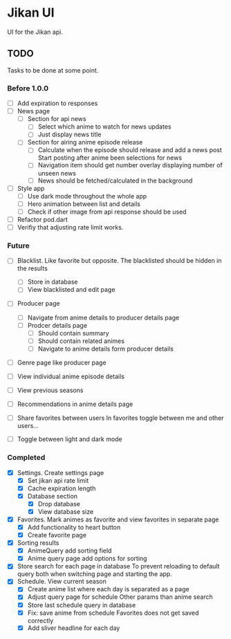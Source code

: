 # Jikan UI
UI for the Jikan api.

## TODO
Tasks to be done at some point.

### Before 1.0.0
- [ ] Add expiration to responses
- [ ] News page
	- [ ] Section for api news
		- [ ] Select which anime to watch for news updates
		- [ ] Just display news title
	- [ ] Section for airing anime episode release
		- [ ] Calculate when the episode should release and add a news post
			Start posting after anime been selections for news
		- [ ] Navigation item should get number overlay displaying number of unseen news
		- [ ] News should be fetched/calculated in the background
- [ ] Style app
	- [ ] Use dark mode throughout the whole app
	- [ ] Hero animation between list and details
	- [ ] Check if other image from api response should be used
- [ ] Refactor pod.dart
- [ ] Verifiy that adjusting rate limit works.

### Future
- [ ] Blacklist. Like favorite but opposite. The blacklisted should be hidden in the results
	- [ ] Store in database
	- [ ] View blacklisted and edit page
- [ ] Producer page
	- [ ] Navigate from anime details to producer details page
	- [ ] Prodcer details page
		- [ ] Should contain summary
		- [ ] Should contain related animes
		- [ ] Navigate to anime details form producer details
- [ ] Genre page like producer page
- [ ] View individual anime episode details
- [ ] View previous seasons
- [ ] Recommendations in anime details page
- [ ] Share favorites between users
	In favorites toggle between me and other users...
- [ ] Toggle between light and dark mode



### Completed
- [x] Settings. Create settings page
	- [x] Set jikan api rate limit
	- [x] Cache expiration length
	- [x] Database section
		- [x] Drop database
		- [x] View database size
- [x] Favorites. Mark animes as favorite and view favorites in separate page
	- [x] Add functionality to heart button
	- [x] Create favorite page
- [x] Sorting results
	- [x] AnimeQuery add sorting field
	- [x] Anime query page add options for sorting
- [x] Store search for each page in database
	To prevent reloading to default query both when switching page
	and starting the app.
- [x] Schedule. View current season
	- [x] Create anime list where each day is separated as a page
	- [x] Adjust query page for schedule
		Other params than anime search
	- [x] Store last schedule query in database
	- [x] Fix: save anime from schedule
		Favorites does not get saved correctly
	- [x] Add sliver headline for each day
